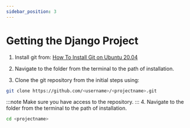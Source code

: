 ```yaml
---
sidebar_position: 3
---
```



# Getting the Django Project

1. Install git from: [How To Install Git on Ubuntu 20.04](https://www.digitalocean.com/community/tutorials/how-to-install-git-on-ubuntu-20-04)

2. Navigate to the folder from the terminal to the path of installation.

3. Clone the git repository from the initial steps using:

```bash
git clone https://github.com/<username>/<projectname>.git
```
:::note
Make sure you have access to the repository.
:::
4. Navigate to the folder from the terminal to the path of installation.

```bash
cd <projectname>
```
